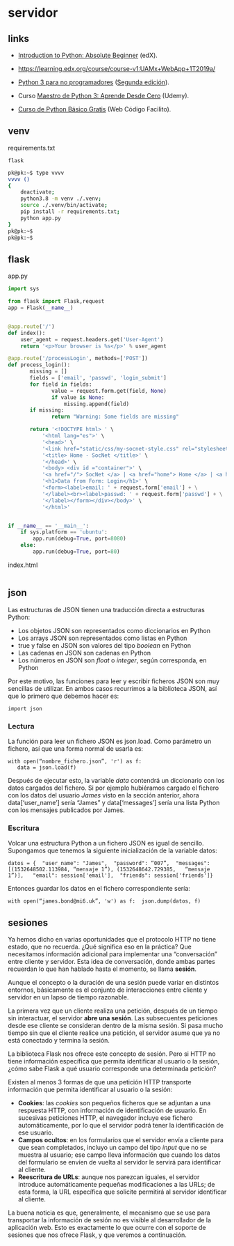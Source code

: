 # servidor



## links



- [Introduction to Python: Absolute Beginner](https://www.edx.org/es/course/introduction-to-python-absolute-beginner) (edX).
- https://learning.edx.org/course/course-v1:UAMx+WebApp+1T2019a/

- [Python 3 para no programadores](https://www.amazon.es/Python-3-para-no-programadores-ebook/dp/B00FPW1QVA) ([Segunda edición](https://www.amazon.es/Python-para-Programadores-2ª-Edición-ebook/dp/B013VVSNSU/)).

- Curso [Maestro de Python 3: Aprende Desde Cero](https://www.udemy.com/python-3-al-completo-desde-cero/) (Udemy).

- [Curso de Python Básico Gratis](https://codigofacilito.com/cursos/Python) (Web Código Facilito).



## venv



requirements.txt

```
flask
```



```bash
pk@pk:~$ type vvvv
vvvv () 
{ 
    deactivate;
    python3.8 -m venv ./.venv;
    source ./.venv/bin/activate;
    pip install -r requirements.txt;
    python app.py
}
pk@pk:~$ 
pk@pk:~$ 

```



## flask

app.py

```python
import sys

from flask import Flask,request
app = Flask(__name__)


@app.route('/')
def index():
    user_agent = request.headers.get('User-Agent')
    return '<p>Your browser is %s</p>' % user_agent

@app.route('/processLogin', methods=['POST'])
def process_login():
       missing = []
       fields = ['email', 'passwd', 'login_submit']
       for field in fields:
              value = request.form.get(field, None)
              if value is None:
                  missing.append(field)
       if missing:
              return "Warning: Some fields are missing"

       return '<!DOCTYPE html> ' \
           '<html lang="es">' \
           '<head>' \
           '<link href="static/css/my-socnet-style.css" rel="stylesheet" type="text/css"/>' \
           '<title> Home - SocNet </title>' \
           '</head>' \
           '<body> <div id ="container">' \
           '<a href="/"> SocNet </a> | <a href="home"> Home </a> | <a href="login"> Log In </a> | <a href="signup"> Sign Up </a>' \
           '<h1>Data from Form: Login</h1>' \
           '<form><label>email: ' + request.form['email'] + \
           '</label><br><label>passwd: ' + request.form['passwd'] + \
           '</label></form></div></body>' \
           '</html>'


if __name__ == '__main__':
    if sys.platform == 'ubuntu':  
        app.run(debug=True, port=8080)
    else:
        app.run(debug=True, port=80)
```

index.html

```

```





## json



Las estructuras de JSON tienen una traducción directa a estructuras Python:

- Los objetos JSON son representados como diccionarios en Python
- Los arrays JSON son representados como listas en Python
- true y false en JSON son valores del tipo *boolean* en Python
- Las cadenas en JSON son cadenas en Python
- Los números en JSON son *float* o *integer*, según corresponda, en Python

Por este motivo, las funciones para leer y escribir ficheros JSON son muy sencillas de utilizar. En ambos casos recurrimos a la biblioteca  JSON, así que lo primero que debemos hacer es:

```
import json
```

### Lectura

La función para leer un fichero JSON es json.load. Como parámetro un fichero, así que una forma normal de usarla es:

```
with open(“nombre_fichero.json”, 'r') as f:
   data = json.load(f)
```

Después de ejecutar esto, la variable *data* contendrá un  diccionario con los datos cargados del fichero. Si por ejemplo  hubiéramos cargado el fichero con los datos del usuario *James*  visto en la sección anterior, ahora data[‘user_name’] sería “James” y  data[‘messages’] sería una lista Python con los mensajes publicados por  James.

### Escritura

Volcar una estructura Python a un fichero JSON es igual de sencillo.  Supongamos que tenemos la siguiente inicialización de la variable datos:

```
datos = {  "user_name": "James",  "password": “007”,  "messages": [(1532648502.113984, “mensaje 1”), (1532648642.729385,   “mensaje 1”)],   "email": session['email'],  "friends": session['friends']}
```

Entonces guardar los datos en el fichero correspondiente sería:

```
with open(“james.bond@mi6.uk”, 'w') as f:  json.dump(datos, f)
```







## sesiones



Ya hemos dicho en varias  oportunidades que el protocolo HTTP no tiene estado, que no recuerda.  ¿Qué significa eso en la práctica? Que necesitamos información adicional para implementar una “conversación” entre cliente y servidor. Esta idea de conversación, donde ambas partes recuerdan lo que han hablado hasta  el momento, se llama **sesión**.

Aunque el concepto o la duración de una sesión puede variar en distintos entornos, básicamente es el conjunto de interacciones entre cliente y servidor en un lapso de tiempo razonable.

La primera vez que un cliente realiza una petición, después de un tiempo sin interactuar, el servidor **abre una sesión**. Las subsecuentes peticiones desde ese cliente se consideran dentro de  la misma sesión. Si pasa mucho tiempo sin que el cliente realice una  petición, el servidor asume que ya no está conectado y termina la  sesión.

La biblioteca Flask nos ofrece este concepto de sesión. Pero si HTTP  no tiene información específica que permita identificar al usuario o la  sesión, ¿cómo sabe Flask a qué usuario corresponde una determinada  petición?

Existen al menos 3 formas de que una petición HTTP transporte información que permita identificar al usuario o la sesión:

- **Cookies**: las *cookies* son pequeños ficheros que se adjuntan a una respuesta HTTP, con información de identificación de usuario. En sucesivas peticiones HTTP, el navegador incluye ese  fichero automáticamente, por lo que el servidor podrá tener la  identificación de ese usuario.
- **Campos ocultos**: en los formularios que el servidor envía a cliente para que sean completados, incluyo un campo del tipo *input* que no se muestra al usuario; ese campo lleva información que cuando  los datos del formulario se envíen de vuelta al servidor le servirá para identificar al cliente.
- **Reescritura de URLs**: aunque nos parezcan iguales,  el servidor introduce automáticamente pequeñas modificaciones a las  URLs; de esta forma, la URL específica que solicite permitirá al  servidor identificar al cliente.

La buena noticia es que, generalmente, el mecanismo que se use para  transportar la información de sesión no es visible al desarrollador de  la aplicación web. Esto es exactamente lo que ocurre con el soporte de  sesiones que nos ofrece Flask, y que veremos a continuación.
